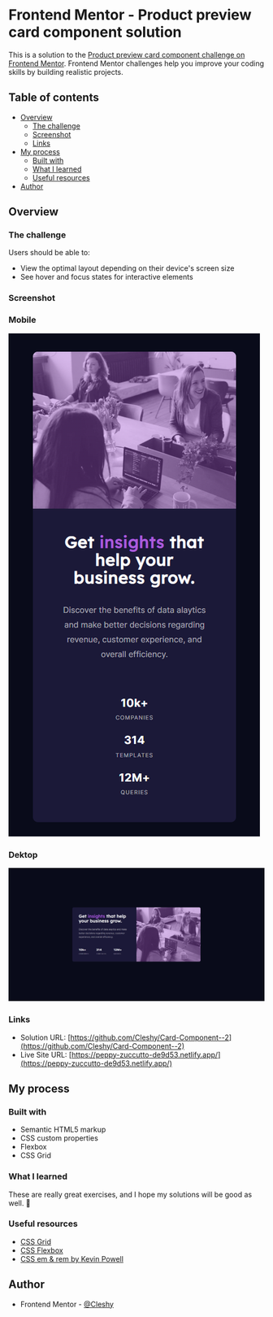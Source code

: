 # Frontend Mentor - Product preview card component solution

This is a solution to the [Product preview card component challenge on Frontend Mentor](https://www.frontendmentor.io/challenges/product-preview-card-component-GO7UmttRfa). Frontend Mentor challenges help you improve your coding skills by building realistic projects.

## Table of contents

- [Overview](#overview)
  - [The challenge](#the-challenge)
  - [Screenshot](#screenshot)
  - [Links](#links)
- [My process](#my-process)
  - [Built with](#built-with)
  - [What I learned](#what-i-learned)
  - [Useful resources](#useful-resources)
- [Author](#author)

## Overview

### The challenge

Users should be able to:

- View the optimal layout depending on their device's screen size
- See hover and focus states for interactive elements

### Screenshot

### Mobile

![](images/screenshot-mobile.PNG)

### Dektop

![](images/screenshot-desktop.PNG)

### Links

- Solution URL: [https://github.com/Cleshy/Card-Component--2](https://github.com/Cleshy/Card-Component--2)
- Live Site URL: [https://peppy-zuccutto-de9d53.netlify.app/](https://peppy-zuccutto-de9d53.netlify.app/)

## My process

### Built with

- Semantic HTML5 markup
- CSS custom properties
- Flexbox
- CSS Grid

### What I learned

These are really great exercises, and I hope my solutions will be good as well. 🤞

### Useful resources

- [CSS Grid](https://css-tricks.com/snippets/css/complete-guide-grid/)
- [CSS Flexbox](https://css-tricks.com/snippets/css/a-guide-to-flexbox/)
- [CSS em & rem by Kevin Powell](https://www.youtube.com/watch?v=_-aDOAMmDHI&ab_channel=KevinPowell)

## Author

- Frontend Mentor - [@Cleshy](https://www.frontendmentor.io/profile/Cleshy)

